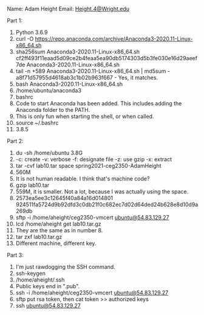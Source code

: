 Name: Adam Height
Email: Height.4@Wright.edu

Part 1:

1. Python 3.6.9
2. curl -O https://repo.anaconda.com/archive/Anaconda3-2020.11-Linux-x86_64.sh
3. sha256sum Anaconda3-2020.11-Linux-x86_64.sh
	cf2ff493f11eaad5d09ce2b4feaa5ea90db5174303d5b3fe030e16d29aeef7de  Anaconda3-2020.11-Linux-x86_64.sh
4. tail -n +589 Anaconda3-2020.11-Linux-x86_64.sh | md5sum -
	a8f71d57955d4618ab3c1b02b963f667  - Yes, it matches.
5. bash Anaconda3-2020.11-Linux-x86_64.sh
6. /home/ubuntu/anaconda3
7. bashrc
8. Code to start Anaconda has been added. This includes adding the Anaconda folder to the PATH.
9. This is only fun when starting the shell, or when called.
10. source ~/.bashrc
11. 3.8.5

Part 2:

1. du -sh /home/ubuntu	3.8G
2. -c: create	-v: verbose	-f: designate file	-z: use gzip	-x: extract
3. tar -cvf lab10.tar space spring2021-ceg2350-AdamHeight
4. 560M
5. It is not human readable. I think that's machine code?
6. gzip lab10.tar
7. 559M, it is smaller. Not a lot, because I was actually using the space.
8. 2573ea5ee3c12645f40a84a16d014801	924511fa5724d9b92dfd3c0db21f0c682ec7d02d64ded24b628e8d10d9a269db
9. sftp -i /home/aheight/ceg2350-vmcert ubuntu@54.83.129.27
10. lcd /home/aheight	get lab10.tar.gz
11. They are the same as in number 8.
12. tar zxf lab10.tar.gz
13. Different machine, different key.

Part 3:

1. I'm just rawdogging the SSH command.
2. ssh-keygen
3. /home/aheight/.ssh
4. Public keys end in ".pub".
5. ssh -i /home/aheight/ceg2350-vmcert ubuntu@54.83.129.27
7. sftp put rsa token, then cat token >> authorized keys
8. ssh ubuntu@54.83.129.27

